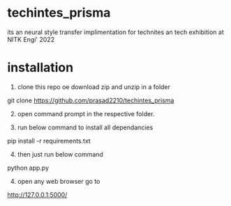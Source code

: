 # techintes_prisma

its an neural style transfer implimentation for technites an tech exhibition at NITK Engi' 2022

# installation

1. clone this repo oe download zip and unzip in a folder

git clone https://github.com/prasad2210/techintes_prisma

2. open command prompt in the respective folder.

3. run below command to install all dependancies

pip install -r requirements.txt

4. then just run below command 

python app.py

4. open any web browser go to 

http://127.0.0.1:5000/